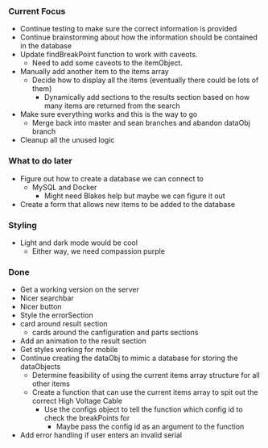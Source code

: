 ### Current Focus
* Continue testing to make sure the correct information is provided
* Continue brainstorming about how the information should be contained in the database
* Update findBreakPoint function to work with caveots.
    * Need to add some caveots to the itemObject.
* Manually add another item to the items array
    * Decide how to display all the items (eventually there could be lots of them)
        * Dynamically add sections to the results section based on how many items are returned from the search
* Make sure everything works and this is the way to go
    * Merge back into master and sean branches and abandon dataObj branch
* Cleanup all the unused logic

### What to do later
* Figure out how to create a database we can connect to
    * MySQL and Docker
        * Might need Blakes help but maybe we can figure it out
* Create a form that allows new items to be added to the database

### Styling
* Light and dark mode would be cool
    * Either way, we need compassion purple

### Done
* Get a working version on the server
* Nicer searchbar
* Nicer button
* Style the errorSection
* card around result section
    * cards around the canfiguration and parts sections
* Add an animation to the result section
* Get styles working for mobile
* Continue creating the dataObj to mimic a database for storing the dataObjects
    * Determine feasibility of using the current items array structure for all other items
    * Create a function that can use the current items array to spit out the correct High Voltage Cable 
        * Use the configs object to tell the function which config id to check the breakPoints for
            * Maybe pass the config id as an argument to the function
* Add error handling if user enters an invalid serial

